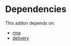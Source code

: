 # Dependencies

This addon depends on:

- [rma](https://github.com/bringout/oca-technical)
- [delivery](https://github.com/bringout/oca-ocb-warehouse/tree/9281cf64e8c89d4224a778a2e3c7eefc255a1add/odoo-bringout-oca-ocb-delivery)
